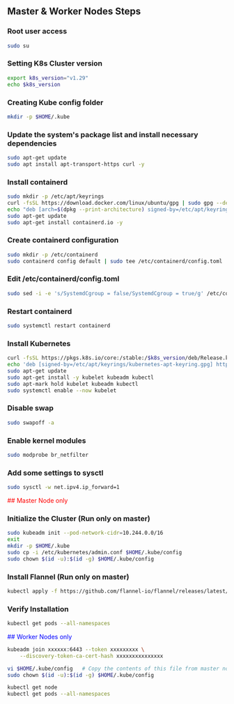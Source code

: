 ## Master & Worker Nodes Steps

### Root user access
```sh
sudo su
```

### Setting K8s Cluster version
```sh
export k8s_version="v1.29"
echo $k8s_version
```

### Creating Kube config folder
```sh
mkdir -p $HOME/.kube
```

### Update the system's package list and install necessary dependencies
```sh
sudo apt-get update
sudo apt install apt-transport-https curl -y
```

### Install containerd
```sh
sudo mkdir -p /etc/apt/keyrings
curl -fsSL https://download.docker.com/linux/ubuntu/gpg | sudo gpg --dearmor -o /etc/apt/keyrings/docker.gpg
echo "deb [arch=$(dpkg --print-architecture) signed-by=/etc/apt/keyrings/docker.gpg] https://download.docker.com/linux/ubuntu $(lsb_release -cs) stable" | sudo tee /etc/apt/sources.list.d/docker.list > /dev/null
sudo apt-get update
sudo apt-get install containerd.io -y
```

### Create containerd configuration
```sh
sudo mkdir -p /etc/containerd
sudo containerd config default | sudo tee /etc/containerd/config.toml
```

### Edit /etc/containerd/config.toml
```sh
sudo sed -i -e 's/SystemdCgroup = false/SystemdCgroup = true/g' /etc/containerd/config.toml
```

### Restart containerd
```sh
sudo systemctl restart containerd
```

### Install Kubernetes
```sh
curl -fsSL https://pkgs.k8s.io/core:/stable:/$k8s_version/deb/Release.key | sudo gpg --dearmor -o /etc/apt/keyrings/kubernetes-apt-keyring.gpg
echo 'deb [signed-by=/etc/apt/keyrings/kubernetes-apt-keyring.gpg] https://pkgs.k8s.io/core:/stable:/'"$k8s_version"'/deb/ /' | sudo tee /etc/apt/sources.list.d/kubernetes.list
sudo apt-get update
sudo apt-get install -y kubelet kubeadm kubectl
sudo apt-mark hold kubelet kubeadm kubectl
sudo systemctl enable --now kubelet
```

### Disable swap
```sh
sudo swapoff -a
```

### Enable kernel modules
```sh
sudo modprobe br_netfilter
```

### Add some settings to sysctl
```sh
sudo sysctl -w net.ipv4.ip_forward=1
```

<span style="color:red">## Master Node only</span>

### Initialize the Cluster (Run only on master)
```sh
sudo kubeadm init --pod-network-cidr=10.244.0.0/16
exit
mkdir -p $HOME/.kube
sudo cp -i /etc/kubernetes/admin.conf $HOME/.kube/config
sudo chown $(id -u):$(id -g) $HOME/.kube/config
```

### Install Flannel (Run only on master)
```sh
kubectl apply -f https://github.com/flannel-io/flannel/releases/latest/download/kube-flannel.yml
```

### Verify Installation
```sh
kubectl get pods --all-namespaces
```
<span style="color:blue">## Worker Nodes only</span>

```sh
kubeadm join xxxxxx:6443 --token xxxxxxxxx \
    --discovery-token-ca-cert-hash xxxxxxxxxxxxxxx

vi $HOME/.kube/config   # Copy the contents of this file from master node
sudo chown $(id -u):$(id -g) $HOME/.kube/config

kubectl get node
kubectl get pods --all-namespaces
```
